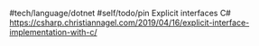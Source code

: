 #tech/language/dotnet #self/todo/pin 
Explicit interfaces C# 
https://csharp.christiannagel.com/2019/04/16/explicit-interface-implementation-with-c/